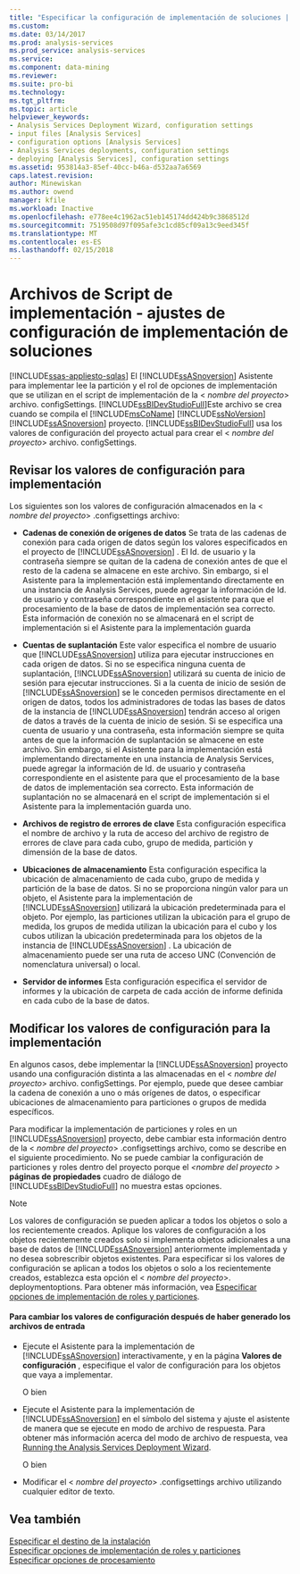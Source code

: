 ```yaml
---
title: "Especificar la configuración de implementación de soluciones | Documentos de Microsoft"
ms.custom: 
ms.date: 03/14/2017
ms.prod: analysis-services
ms.prod_service: analysis-services
ms.service: 
ms.component: data-mining
ms.reviewer: 
ms.suite: pro-bi
ms.technology: 
ms.tgt_pltfrm: 
ms.topic: article
helpviewer_keywords:
- Analysis Services Deployment Wizard, configuration settings
- input files [Analysis Services]
- configuration options [Analysis Services]
- Analysis Services deployments, configuration settings
- deploying [Analysis Services], configuration settings
ms.assetid: 953814a3-85ef-40cc-b46a-d532aa7a6569
caps.latest.revision: 
author: Minewiskan
ms.author: owend
manager: kfile
ms.workload: Inactive
ms.openlocfilehash: e778ee4c1962ac51eb145174dd424b9c3868512d
ms.sourcegitcommit: 7519508d97f095afe3c1cd85cf09a13c9eed345f
ms.translationtype: MT
ms.contentlocale: es-ES
ms.lasthandoff: 02/15/2018
---
```

# <a name="deployment-script-files---solution-deployment-config-settings"></a>Archivos de Script de implementación - ajustes de configuración de implementación de soluciones
[!INCLUDE[ssas-appliesto-sqlas](../../includes/ssas-appliesto-sqlas.md)]
El [!INCLUDE[ssASnoversion](../../includes/ssasnoversion-md.md)] Asistente para implementar lee la partición y el rol de opciones de implementación que se utilizan en el script de implementación de la \< *nombre del proyecto*> archivo. configSettings. [!INCLUDE[ssBIDevStudioFull](../../includes/ssbidevstudiofull-md.md)]Este archivo se crea cuando se compila el [!INCLUDE[msCoName](../../includes/msconame-md.md)] [!INCLUDE[ssNoVersion](../../includes/ssnoversion-md.md)] [!INCLUDE[ssASnoversion](../../includes/ssasnoversion-md.md)] proyecto. [!INCLUDE[ssBIDevStudioFull](../../includes/ssbidevstudiofull-md.md)] usa los valores de configuración del proyecto actual para crear el \< *nombre del proyecto*> archivo. configSettings.  
  
## <a name="reviewing-the-configuration-settings-for-deployment"></a>Revisar los valores de configuración para implementación  
 Los siguientes son los valores de configuración almacenados en la \< *nombre del proyecto*> .configsettings archivo:  
  
-   **Cadenas de conexión de orígenes de datos** Se trata de las cadenas de conexión para cada origen de datos según los valores especificados en el proyecto de [!INCLUDE[ssASnoversion](../../includes/ssasnoversion-md.md)] . El Id. de usuario y la contraseña siempre se quitan de la cadena de conexión antes de que el resto de la cadena se almacene en este archivo. Sin embargo, si el Asistente para la implementación está implementando directamente en una instancia de Analysis Services, puede agregar la información de Id. de usuario y contraseña correspondiente en el asistente para que el procesamiento de la base de datos de implementación sea correcto. Esta información de conexión no se almacenará en el script de implementación si el Asistente para la implementación guarda  
  
-   **Cuentas de suplantación** Este valor especifica el nombre de usuario que [!INCLUDE[ssASnoversion](../../includes/ssasnoversion-md.md)] utiliza para ejecutar instrucciones en cada origen de datos. Si no se especifica ninguna cuenta de suplantación, [!INCLUDE[ssASnoversion](../../includes/ssasnoversion-md.md)] utilizará su cuenta de inicio de sesión para ejecutar instrucciones. Si a la cuenta de inicio de sesión de [!INCLUDE[ssASnoversion](../../includes/ssasnoversion-md.md)] se le conceden permisos directamente en el origen de datos, todos los administradores de todas las bases de datos de la instancia de [!INCLUDE[ssASnoversion](../../includes/ssasnoversion-md.md)] tendrán acceso al origen de datos a través de la cuenta de inicio de sesión. Si se especifica una cuenta de usuario y una contraseña, esta información siempre se quita antes de que la información de suplantación se almacene en este archivo. Sin embargo, si el Asistente para la implementación está implementando directamente en una instancia de Analysis Services, puede agregar la información de Id. de usuario y contraseña correspondiente en el asistente para que el procesamiento de la base de datos de implementación sea correcto. Esta información de suplantación no se almacenará en el script de implementación si el Asistente para la implementación guarda uno.  
  
-   **Archivos de registro de errores de clave** Esta configuración especifica el nombre de archivo y la ruta de acceso del archivo de registro de errores de clave para cada cubo, grupo de medida, partición y dimensión de la base de datos.  
  
-   **Ubicaciones de almacenamiento** Esta configuración especifica la ubicación de almacenamiento de cada cubo, grupo de medida y partición de la base de datos. Si no se proporciona ningún valor para un objeto, el Asistente para la implementación de [!INCLUDE[ssASnoversion](../../includes/ssasnoversion-md.md)] utilizará la ubicación predeterminada para el objeto. Por ejemplo, las particiones utilizan la ubicación para el grupo de medida, los grupos de medida utilizan la ubicación para el cubo y los cubos utilizan la ubicación predeterminada para los objetos de la instancia de [!INCLUDE[ssASnoversion](../../includes/ssasnoversion-md.md)] . La ubicación de almacenamiento puede ser una ruta de acceso UNC (Convención de nomenclatura universal) o local.  
  
-   **Servidor de informes** Esta configuración especifica el servidor de informes y la ubicación de carpeta de cada acción de informe definida en cada cubo de la base de datos.  
  
## <a name="modifying-the-configuration-settings-for-deployment"></a>Modificar los valores de configuración para la implementación  
 En algunos casos, debe implementar la [!INCLUDE[ssASnoversion](../../includes/ssasnoversion-md.md)] proyecto usando una configuración distinta a las almacenadas en el \< *nombre del proyecto*> archivo. configSettings. Por ejemplo, puede que desee cambiar la cadena de conexión a uno o más orígenes de datos, o especificar ubicaciones de almacenamiento para particiones o grupos de medida específicos.  
  
 Para modificar la implementación de particiones y roles en un [!INCLUDE[ssASnoversion](../../includes/ssasnoversion-md.md)] proyecto, debe cambiar esta información dentro de la \< *nombre del proyecto*> .configsettings archivo, como se describe en el siguiente procedimiento. No se puede cambiar la configuración de particiones y roles dentro del proyecto porque el  *\<nombre del proyecto >* **páginas de propiedades** cuadro de diálogo de [!INCLUDE[ssBIDevStudioFull](../../includes/ssbidevstudiofull-md.md)] no muestra estas opciones.  
  
> [!NOTE]  
>  Los valores de configuración se pueden aplicar a todos los objetos o solo a los recientemente creados. Aplique los valores de configuración a los objetos recientemente creados solo si implementa objetos adicionales a una base de datos de [!INCLUDE[ssASnoversion](../../includes/ssasnoversion-md.md)] anteriormente implementada y no desea sobrescribir objetos existentes. Para especificar si los valores de configuración se aplican a todos los objetos o solo a los recientemente creados, establezca esta opción el \< *nombre del proyecto*>. deploymentoptions. Para obtener más información, vea [Especificar opciones de implementación de roles y particiones](../../analysis-services/multidimensional-models/deployment-script-files-partition-and-role-deployment-options.md).  
  
#### <a name="to-change-configuration-settings-after-the-input-files-have-been-generated"></a>Para cambiar los valores de configuración después de haber generado los archivos de entrada  
  
-   Ejecute el Asistente para la implementación de [!INCLUDE[ssASnoversion](../../includes/ssasnoversion-md.md)] interactivamente, y en la página **Valores de configuración** , especifique el valor de configuración para los objetos que vaya a implementar.  
  
     O bien  
  
-   Ejecute el Asistente para la implementación de [!INCLUDE[ssASnoversion](../../includes/ssasnoversion-md.md)] en el símbolo del sistema y ajuste el asistente de manera que se ejecute en modo de archivo de respuesta. Para obtener más información acerca del modo de archivo de respuesta, vea [Running the Analysis Services Deployment Wizard](../../analysis-services/multidimensional-models/running-the-analysis-services-deployment-wizard.md).  
  
     O bien  
  
-   Modificar el \< *nombre del proyecto*> .configsettings archivo utilizando cualquier editor de texto.  
  
## <a name="see-also"></a>Vea también  
 [Especificar el destino de la instalación](../../analysis-services/multidimensional-models/deployment-script-files-specifying-the-installation-target.md)   
 [Especificar opciones de implementación de roles y particiones](../../analysis-services/multidimensional-models/deployment-script-files-partition-and-role-deployment-options.md)   
 [Especificar opciones de procesamiento](../../analysis-services/multidimensional-models/deployment-script-files-specifying-processing-options.md)  
  
  
